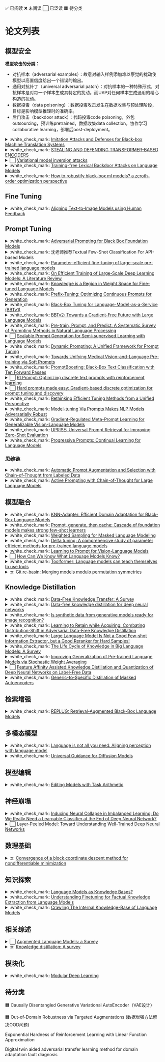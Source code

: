:white_check_mark: 已阅读
:x: 未阅读
⬜ 已泛读
🟧 待分类


# 论文列表

## 模型安全

**模型攻击的分类：**
- 对抗样本（adversarial examples）：故意对输入样例添加难以察觉的扰动使模型以高置信度给出一个错误的输出。  
- 通用对抗补丁（universal adversarial patch）：对抗样本的一种特殊形式，对抗样本是对每一个样本生成其特定的扰动，而UAP对任何样本生成通用的精心构造的扰动。 
- 数据投毒（data poisoning）：数据投毒攻击发生在数据收集与预处理阶段，目标是影响模型推理时的准确率。 
- 后门攻击（backdoor attack）：代码投毒code poisoning，外包outsourcing，预训练pretrained，数据收集data collection，协作学习collaborative learning，部署后post-deployment。





<details>
<summary> :white_check_mark: <a href="https://arxiv.org/abs/2004.15015">Imitation Attacks and Defenses for Black-box Machine Translation Systems</a> </summary>
</details>

<details>
<summary> :white_check_mark: <a href="https://openreview.net/forum?id=LoJ6oXzc_P3">STEALING AND DEFENDING TRANSFORMER-BASED ENCODERS</a> </summary>
</details>  


<details>
<summary> ⬜ <a href="https://proceedings.neurips.cc/paper/2021/hash/50a074e6a8da4662ae0a29edde722179-Abstract.html">Variational model inversion attacks</a> </summary>
<br>
<blockquote>

**NIPS 2021**
关注模型反演(MI)攻击，即只能访问训练过的分类器的情况下恢复训练集，这篇属于是白盒攻击  

1.将模型反演(MI)攻击问题看作是一个变分推理(VI)问题  
2.使用一组深度规范化流来实现框架  

</blockquote>
</details>



<details>
<summary> :white_check_mark: <a href="https://dl.acm.org/doi/abs/10.1145/3543507.3583348">Training-free Lexical Backdoor Attacks on Language Models</a> </summary>
<br>
<blockquote>
**2023 WWW**
后门攻击介绍：Backdoor learning: A survey 

从分词器（tokenizer）的视角设计了一种无需训练的词法后门攻击(TFLexAttack)，主要思路就是直接把模型的分析器给改了，其他地方不动，将triggers秘密植入语言模型中，本文是用白盒攻击。  
- 策略1：TFLexAttack-substitution：通过标记替换操作给定单词的词汇嵌入
- 策略2：TFLexAttack-insertion：通过标记插入在上下文上修改给定单词
![](README.assets/backdoor.PNG)
![](README.assets/back-algorithm.PNG)


</blockquote>
</details>


<details>
<summary> :white_check_mark: <a href="https://arxiv.org/abs/2203.14195">How to robustify black-box ml models? a zeroth-order optimization perspective</a> </summary>
<br>
<blockquote>

建议查看前缀论文Zoo: Zeroth order optimization based black-box attacks to deep neural networks without training substitute models
**基于对抗训练（AT）的防御机制**
通过将去噪平滑(DS)与零阶优化(ZO)相结合，构建了一个可行的黑盒防御框架。然而，论文发现直接应用ZO优化使得防御无效且难以扩展。然后，提出了ZO-AE-DS，加上了自编码器(AE)来弥合FO和ZO优化之间的差距。
![](README.assets/ZO-AE-DS.PNG)
</blockquote>
</details>



##

## Fine Tuning

<details>
<summary> :white_check_mark: <a href="https://arxiv.org/abs/2302.12192">Aligning Text-to-Image Models using Human Feedback</a> </summary>

<br>
<blockquote>

**步骤：**
- 1.使用多个文本提示，基于图像生成模型生成多个图形，然后收集二进制的人类反馈。
- 2.基于CLIP输入：文本+图像，输出：人类反馈训练一个反馈（奖励）函数，反馈函数的损失由MSE和交叉熵损失组成
- 3.基于这个模型来微调生成模型，一个文本生成的多个图的评分用加权和处理后反向训练
损失函数：
$$\mathcal{L}(\theta)=\underset{(\mathbf{x}, \mathbf{z}) \sim \mathcal{D}^{\text {model }}}{\mathbb{E}}\left[-r_\phi(\mathbf{x}, \mathbf{z}) \log p_\theta(\mathbf{x} \mid \mathbf{z})\right]+\beta \underset{(\mathbf{x}, \mathbf{z}) \sim \mathcal{D}^{\text {pre }}}{\mathbb{E}}\left[-\log p_\theta(\mathbf{x} \mid \mathbf{z})\right]$$
损失函数第一项用我们自己设计的文本，反馈也用我们训练的，第二项用的是现有数据集，已经有标签了，不需要我们的反馈函数去打分，第二项就是为了防止过拟合的

**缺陷：**
图片生成的质量下降，原因可能是损失中第二项用到的数据量不够
![](README.assets/RLHF.PNG)
</blockquote>
</details>




##




## Prompt Tuning
<details>
<summary> :white_check_mark: <a href="https://arxiv.org/abs/2302.04237" target="_blank">Adversarial Prompting for Black Box Foundation Models</a> </summary>
<br>
<ul>
  <li>开发了一个框架，用于使用令牌空间投影运算符来查找对抗性提示。该算子将连续的单词嵌入空间与离散的令牌空间桥接起来，并能够使用黑盒攻击来找到对抗性提示。</li>
  <li>我们展示了我们的框架如何自动找到独立的或预先准备好的提示，这些提示会导致文本到图像模型输出特定的图像类。我们可以进一步找到排除与目标类相关的令牌的对抗性提示。</li>
  <li>我们的框架还可以找到改变非结构化文本生成的对抗性提示。例如，我们发现对抗性提示会鼓励积极情绪或增加生成文本中字母“q”的频率。</li>
</ul>
</details>


<details>
<summary> :white_check_mark: 沈老师推荐Textual Few-Shot Classification For API-based Models </summary>

</details>




<details>
<summary> :white_check_mark: <a href="https://www.nature.com/articles/s42256-023-00626-4">Parameter-efficient fine-tuning of large-scale pre-trained language models</a> </summary>
<blockquote>
<br>

**Fine-tuning的进阶升级版（冻结99%以上的参数进行任务适配），旨在全面分析delta-tuning（增量微调，使模型自适应变得低成本）的最新进展**  

1.delta-tuning可分为addition-based, specification-based and reparameterization-based methods.  
2.基于大型PLM中低内在维度的知识，我们表明delta调优本质上是一种关于解空间或函数空间的子空间优化方法。讨论证明了现有delta调谐方法的设计是合理的，并解释了实验中的一些现象。  
3.受深度学习和最优控制理论之间关系的启发，我们将delta调谐解释为PLM寻找最优控制器。我们提出了一个最优控制框架，该框架统一了不同的delta调整方法。我们的分析为delta调谐方法的新颖设计提供了理论参考。  


实验设计部分评估了vanilla fine-tuning（FT）和四种代表性的delta微调方法，包括提示微调（PT）、前缀微调（PF）、LoRA（LR）和适配器（AP）。   

**结论**：
本分析的重点是PLM的参数有效方法，即delta调谐。我们首先描述了这个问题，并提供了一个分类来系统地调查德尔塔调谐的发展。在经验证据的束缚下，我们提出了两个框架，从优化和最优控制的角度对delta调谐进行理论讨论。我们的讨论为delta调谐方法的新设计提供了理论参考，并有望激发对PLM模型自适应的更深入理解。从经验上讲，我们在100多项NLP任务中进行了广泛的实验，以公平地评估和探索组合性质、规模的影响和德尔塔调整的可转移性。就性能而言，delta调优可能略微落后于或相当于对各种任务的微调，并且随着模型的扩展，差距会缩小；就效率而言，delta调优可以显著减少存储空间和内存使用，并加速反向传播。总之，德尔塔调谐在刺激大型PLM方面显示出相当大的潜力，我们希望该范式能够得到进一步的理论研究和实证实践。
![](README.assets/image-20230430221334240.png)
![](README.assets/C4E863EF5887FCB856CC72BDC72_2D68437A_2136C.png)
</blockquote>

</details>





<details>
<summary> :white_check_mark: <a href="https://arxiv.org/abs/2304.03589">On Efficient Training of Large-Scale Deep Learning Models: A Literature Review</a> </summary>

<br>
<blockquote>
以数据为中心：包括数据集正则化、数据采样和以数据为中心的课程学习技术，可以显著降低数据样本的计算复杂度  
以模型为中心：包括基础模块加速、压缩训练、模型初始化和以模型为中心的课程学习技术，其重点是通过减少参数计算和提供更好的初始化来加速训练  
以优化为中心：包括学习率的选择、大批量的使用、有效目标的设计和模型平均技术，关注大规模模型的训练策略，提高模型的通用性  
预算训练：包括在资源受限情况下的一些独特的加速方法，例如对总迭代的限制  
以系统为中心：包括一些高效的分布式框架和开源库，为上述加速算法的实现提供足够的硬件支持
</blockquote>
</details>




<details>
<summary> :white_check_mark: <a href="https://arxiv.org/abs/2302.04863">Knowledge is a Region in Weight Space for Fine-tuned Language Models</a> </summary>
<br>
<blockquote>

**模型形成的权重空间有助于参数的寻找，深入了解了模型之间的关系，位于两个相似模型之间的模型可以获得两者的知识。**

</blockquote>
</details>











<details>
<summary> :white_check_mark: <a href="https://arxiv.org/abs/2101.00190">Prefix-Tuning: Optimizing Continuous Prompts for Generation</a> </summary>
<br>
<blockquote>

**Adapter-tuning简单易用，插入可训练模块**  
**Prefix-Tuning前缀调优：上游前缀控制一个下游LM，而下游LM保持不变，因此不同的前缀+相同LM可以实现多功能**  
Lightweight fine-tuning：（1）removing parameters，（2）summation tuning （3）Adapter tuning
![](README.assets/prefix.PNG)
</blockquote>
</details>


<details>
<summary> :white_check_mark: <a href="https://proceedings.mlr.press/v162/sun22e.html">Black-Box Tuning for Language-Model-as-a-Service (BBTv1)</a> </summary>
<br>
<blockquote>

**连续prompt的无梯度实现，基于随机嵌入DFO**  
本文为这种场景提供了一种解决方案（BBT），以在不访问模型参数和梯度的情况下完成通用语言理解任务，从而使大规模PTM能够更好地造福用户，也就是说结合parameter-efficient tuning和基于random embedding的非梯度优化算法，就使用推理API把下游任务做好的愿景。prompt的优化几乎是不耗费算力的，因此这一优化过程可以在任何终端设备进行，根本不需要GPU，所有算力需求集中在大模型服务端。此外，这种优化方式还解藕了优化过程和模型前向传播的复杂度，原本的梯度下降中，反向传播的时间和内存占用与模型前向传播成正比，随着模型越来越大，优化也变得越来越昂贵；而black-box tuning的优化过程本身不耗费什么时间和内存，且复杂度仅依赖于本征维度d的大小，与前向传播的复杂度无关。
**有意义的观点：Aghajanyan等人（2021）的经验表明，预训练模型参数越多，其本征维度反而越小，大规模预训练隐含地压缩了下游NLP任务的内在维度。**
</blockquote>
</details>


<details>
<summary> :white_check_mark: <a href="https://aclanthology.org/2022.emnlp-main.259/">BBTv2: Towards a Gradient-Free Future with Large Language Models</a> </summary>
<br>
<blockquote>

**在过去工作（Black-Box Tuning, ICML 2022）的基础上提出了BBTv2，使用深层 prompt 代替原有的输入层 prompt，并提出一种基于分治的无梯度优化方法对其进行交替优化，在多个少样本学习任务上仅优化千分之三的参数取得了和全参数微调相仿的性能。**
</blockquote>
</details>



<details>
<summary> :white_check_mark: <a href="https://dl.acm.org/doi/full/10.1145/3560815">Pre-train, Prompt, and Predict: A Systematic Survey of Prompting Methods in Natural Language Processing</a> </summary>
<br>
<blockquote>
NLP中完全监督的范式发挥的作用越来越小，目光逐渐转向了大模型和微调，微调又开始被提示工程所代替
1.基础的提示工程  
2.答案提示  
3.多提示学习  
4.提示感知方法  
http://pretrain.nlpedia.ai/  

prompting 更加依赖先验，而 fine-tuning 更加依赖后验

</blockquote>
</details>






<details>
<summary> ⬜ <a href="https://arxiv.org/abs/2302.09236">Scalable Prompt Generation for Semi-supervised Learning with Language Models</a> </summary>
<br>
<blockquote>

![](README.assets/SSL.PNG)

研究半监督学习下的提示设计，第一个在SSL设置中完全消除人工参与设计多个提示符和语言表达器的人，并获得与使用手动提示符和语言表达器的SoTA方法相似甚至更好的性能

</blockquote>
</details>










<details>
<summary> :white_check_mark: <a href="https://arxiv.org/abs/2303.02909">Dynamic Prompting: A Unified Framework for Prompt Tuning</a> </summary>
<br>
<blockquote>
为了填补这一空白，我们提出了动态提示(dynamic prompting)：位置、长度和提示表示都可以针对不同的任务和实例进行动态优化，使用SuperGlue作为benchmark。

prefixtuning (PFT) 和prompttuning (PT)，只调优不属于原始预训练模型的少数参数，以及稀疏调优只优化plm的偏差项。稀疏模块设计通过调整更少的参数，这些方法有时可以匹配传统的微调性能。  

![](README.assets/DP.PNG)

DP主要就是在输入x的前后都插入prompt  
首先，设计网络来分割prompt，一部分放在x前面，一部分放在x后面  
然后，设计合适的prompt长度  
最后，设计合适的prompt表示词


</blockquote>
</details>


<details>
<summary> :white_check_mark: <a href="https://arxiv.org/abs/2302.08958">Towards Unifying Medical Vision-and-Language
Pre-training via Soft Prompts</a> </summary>
<br>
<blockquote>
提出了PTUnifier，使医学预训练模型能够兼容不同模式的输入
</blockquote>
</details>





<details>
<summary> :white_check_mark: <a href="https://arxiv.org/abs/2212.09257">PromptBoosting: Black-Box Text Classification with Ten Forward Passes</a> </summary>
<br>
<blockquote>

**集成学习Boosting+Prompt，本文提出了PROMPTBOOSTING，首先建立小提示池,然后通过ADABOOST从这些提示中创建一组弱学习器并将它们集成在一起来实现优异的性能**

针对黑盒模型的无梯度提示优化技巧存在一些问题，比如需要对LMs进行大量的查询，考虑到预训练LMs不断增长的规模和计算成本，这是非常低效的，并且可能导致较大的近似误差  

![](README.assets/PROMPT_BOOSTING.PNG)
</blockquote>
</details>



<details>
<summary> ⬜ <a href="https://arxiv.org/abs/2205.12548">RLPrompt: Optimizing discrete text prompts with reinforcement learning</a> </summary>
<br>
<blockquote>

**基于强化学习的离散提示优化**
训练一个parameter-efficient policy network
</blockquote>
</details>



<details>
<summary> ⬜ <a href="https://arxiv.org/abs/2302.03668">Hard prompts made easy: Gradient-based discrete optimization for prompt tuning and discovery</a> </summary>
<br>
<blockquote>
提出一种基于梯度的优化方法，为文本到图像和文本到文本的应用生成鲁棒和灵活的硬文本提示。

1.作者提出一种通过高效的基于梯度的优化学习硬文本提示的简单方案，该方案改编自梯度重投影方案和针对量化网络的大规模离散优化文献  
2.所提出的方法在优化硬提示的过程中使用连续的"软"提示作为中间变量，从而实现了鲁棒的优化并促进了提示的探索和发现  
3.该方法被用于文本到图像和文本到文本的应用，学到的硬提示在图像生成和语言分类任务中都表现良好  

</blockquote>
</details>






<details>
<summary> :white_check_mark: <a href="https://arxiv.org/abs/2303.00690">Rethinking Efficient Tuning Methods from a Unified Perspective</a> </summary>
<br>
<blockquote>

(i)推导了主流PETL方法的并行形式（提示，Adapter，Prefix），它降低了耦合程度，并促进了大型预训练模型的参数高效部署。    
(ii)我们提出了一个统一的调优框架U-Tuning，它包含现有的PETL方法，并允许衍生新的方法。  
(iii)对迁移学习的全面研究证明了U-Tuning的通用性和强大性。  


将PTEL分为了MHA Based Tuning（包含了Prefix tuning和Prompt tuning）和FFN Based Tuning（Adapter tuning），如下图所示
![](README.assets/prefix+ada+pro.PNG)

U-tuning的设计遵循了冻结函数+可变部分的设计，因此可以延伸到多种适应性结构中去：  
$\boldsymbol{x}^{\prime}=\mathrm{OP}(\boldsymbol{x})+\mathrm{U}-\text { Tuner }(\boldsymbol{x})$  

</blockquote>
</details>





<details>
<summary> :white_check_mark: <a href="https://arxiv.org/abs/2303.07320">Model-tuning Via Prompts Makes NLP Models Adversarially Robust</a> </summary>
<br>
<blockquote>

**通过提示调优来实现全模型的微调来增强对抗鲁棒性（词语替换攻击）**


![](README.assets/MVP.PNG)

</blockquote>
</details>


<details>
<summary> :white_check_mark: <a href="https://arxiv.org/abs/2303.06571">Gradient-Regulated Meta-Prompt Learning for Generalizable Vision-Language Models</a> </summary>
<br>
<blockquote>


**多模态相关**

引入了一种新的梯度调节元提示学习(GRAM)框架，该框架仅使用未标记的图像-文本预训练数据，在元学习范式中联合元学习有效的软提示初始化以更好地适应和轻量级梯度调节功能以实现强跨域泛化
</blockquote>
</details>




<details>
<summary> :white_check_mark: <a href="https://arxiv.org/abs/2303.08518">UPRISE: Universal Prompt Retrieval for Improving Zero-Shot Evaluation</a> </summary>
<br>
<blockquote>

设计了一个轻量级的通用检索器UPRISE，给定一个Zero-Shot任务输入，该检索器可以自动从预先构建的数据池中检索提示（看上去是硬提示），原理是冻结LLM，然后通过模型输出来反向梯度优化检索器，然后训练好的检索器可以根据输入x选择合适的prompt插入到x前面，再一起输入LLM。文章提出跨模型（小模型到大模型）和跨任务（已有任务到没见过的任务）两种标准进行实验分析（在小模型GPT-Neo-2.7B上进行训练调优，然后在BLOOM-7.1B，OPT-66B，GPT3-175B上进行测试）。
![](README.assets/UPRISE.PNG)
![](README.assets/UPRISE2.PNG)

Method部分介绍了数据标签的构建方法，总体任务划分为text completion和multiple-choice两种，然后介绍了检索器的结构，微调和推理的方法。

![](README.assets/UP3.PNG)

</blockquote>
</details>



<details>
<summary> :white_check_mark: <a href="https://arxiv.org/abs/2301.12314">Progressive Prompts: Continual Learning for Language Models</a> </summary>
<br>
<blockquote>

**ICLR 2023**

**思路：**
在模型面对一连串任务的情况下，为每个任务单独设计训练一个Prompt,同时前面的任务的prompt也会结合进来，但是不会被训练，同时对于每一个任务训练prompt的时候，遵循的训练方法是训练的时候优化MLP，然后训练完之后，输入到下一个任务的prompt是$P_k^{\prime}$：
$$P_k^{\prime}=\operatorname{MLP}\left(P_k\right)+P_k$$

![](README.assets/PP.PNG)

</blockquote>
</details>


### 思维链

<details>
<summary> :white_check_mark: <a href="https://arxiv.org/abs/2302.12822">Automatic Prompt Augmentation and Selection with Chain-of-Thought from Labeled Data</a> </summary>
<br>
<blockquote>


**思维链系列开山作品：Chain of thought prompting elicits reasoning in large language models（NIPS 2022）**  
思维链可参考博客：https://zhuanlan.zhihu.com/p/620776904 

思维链是一系列的短句子，模仿了人类在回答问题时的思考和可能的推理过程。
![](README.assets/思维链开山.PNG)
第二篇Large Language Models are Zero-Shot Reasoners的发现很有趣

**回到本篇：**  
大多数 CoT 研究依赖于精心设计的人工注释理性链来提示语言模型，这对现实世界的应用提出了挑战。本文提出了一种新的策略Automate-CoT，它可以通过从一个小的标记数据集中自动增加理性链，然后修剪低质量的链来绕过人工标注思维链的过程。最后，它采用减少方差的策略梯度策略来估计语言模型中每个示例的重要性，从池中选择几个基本原理链的最佳组合用于形成思维链。  
核心内容：小型标注数据集 ——> 扩充推理链 ——> 删除低质推理链，构建候选池 ——> 选择示例组合 ——> 推理链提示  
实验结果：算术推理 (+2.7%)、常识推理 (+3.4%)、符号推理 (+3.2%) 和非推理任务(+2.5%)

</blockquote>
</details>


<details>
<summary> :white_check_mark: <a href="https://arxiv.org/abs/2302.12246">Active Prompting with Chain-of-Thought for Large Language Models</a> </summary>
<br>
<blockquote>

**思路：**
- 1.主动提示(Active-Prompt)通过特定任务的示例提示使大型语言模型自适应不同任务
- 2.采用基于不确定性的主动选择策略，选择最有用的问题进行标注
- 3.介绍了四种不同的不确定性估计策略：分歧、熵、方差和自信度

![](README.assets/ACTIVE-COT.PNG)

</blockquote>
</details>










##

## 模型融合


<details>
<summary> :white_check_mark: <a href="https://arxiv.org/abs/2302.10879">KNN-Adapter: Efficient Domain Adaptation for Black-Box Language Models</a> </summary>
<br>
<blockquote>


思路基于2019年的文章：https://arxiv.org/abs/1911.00172
k-Nearest将语言模型的输出与从目标域构建的数据存储中的topk最近匹配示例所做的预测相结合。这种组合允许模型在没有额外训练的情况下，通过将该领域的特定特征纳入其预测来适应新的目标领域。然而，检索增强域自适应的零样本特性常常导致有限的实用性，因为模型不是在目标域上训练的，而是仅基于在数据存储中可以找到的最近的示例来适应域。与在目标域上进行专门微调的模型相比，这可能会导致性能次优。  
**KNN-Adapter+LM**  
KNN-LM中插值系数和分布温度是固定的，本文的创新就在于通过学习根据要预测的令牌、当前上下文和从数据存储中检索到的邻居来调整两个关键参数，即插值系数$\lambda $和分布温度$t$，从而提高kNN-LM的域自适应性能。
![](README.assets/KNN.PNG)

</blockquote>
</details>


<details>
<summary> :white_check_mark: <a href="https://arxiv.org/abs/2303.02151">Prompt, generate, then cache: Cascade of foundation models makes strong few-shot learners</a> </summary>

**CVPR 2023  CaFo提出一种基础模型的级联，以纳入来自不同预训练范式的多样化知识，从而更好地进行少样本学习。**
融合了四个模型： 1.CLIP语言对比  2.DINO视觉对比  3.DALL-E图像生成  4.GPT3语言生成
CaFo：首先GPT-3生成文本输入用于提示CLIP，用DALL-E来生成更多可训练数据，并且引入了一个可学习的缓存模型来自适应地混合来自CLIP和DINO的预测，最终分类效果很好
</details>


<details>
<summary> :white_check_mark: <a href="https://arxiv.org/abs/2302.14225">Weighted Sampling for Masked Language Modeling</a> </summary>
<br>
<blockquote>

**提出了两种加权采样方法来缓解传统掩蔽语言建模中的频率偏差问题：频率加加权采样和动态加权采样，计算出来每个token的屏蔽概率。**  
**通过将加权采样应用于BERT，开发了一种新的PLM，即WSBERT。**
<!-- ![](README.assets/KNN.PNG) -->

</blockquote>
</details>


<details>
<summary> :white_check_mark: <a href="https://arxiv.org/abs/2203.06904">Delta tuning: A comprehensive study of parameter efficient methods for pre-trained language models</a> </summary>
<br>
<blockquote>

**内容和Parameter-efficient fine-tuning of large-scale pre-trained language models几乎相同**


</blockquote>
</details>





<details>
<summary> :white_check_mark: <a href="https://arxiv.org/abs/2109.01134">Learning to Prompt for Vision-Language Models</a> </summary>
<br>
<blockquote>

**研究Prompt在大型视觉-语言模型的应用，也是用自适应的上下文学习来提升对图片的分类精度。**
提供了两种实现来处理不同性质的任务:  
1.基于统一上下文，与所有类共享相同的上下文，并且在大多数类别上都能很好地工作，也就是unified context，不管样本是什么类别，其learnable context都是一样的。    
2.基于特定于类的上下文，每个类学习一组特定的上下文令牌，适合于一些细粒度的类别，class-specific context，每个类别都有自己特有的learnable context。  
损失使用交叉熵损失
![](README.assets/Coop.PNG)
</blockquote>
</details>



<details>
<summary> ⬜ <a href="https://direct.mit.edu/tacl/article/doi/10.1162/tacl_a_00324/96460">How Can We Know What Language Models Know?
</a> </summary>
<br>
<blockquote>

**研究prompt工程**

论文提出了基于挖掘（mining-based）和基于释义（paraphrasing-based）的方法来自动生成高质量和多样化的prompt，以及集成方法来组合来自不同提示的答案，用以更准确地估计LM中包含的知识，主要使用的数据集是LAMA。
</blockquote>
</details>


<details>
<summary> :white_check_mark: <a href="https://arxiv.org/abs/2302.04761">Toolformer: Language models can teach themselves to use tools</a> </summary>
<br>
<blockquote>

**基于自监督生成标签的方式，让语言模型可以自己决定什么时候使用外部工具，使用什么外部工具，怎么使用外部工具。**
![](README.assets/Toolformer.PNG)
</blockquote>
</details>



<details>
<summary> :x: <a href="https://arxiv.org/abs/2209.04836">Git re-basin: Merging models modulo permutation symmetries</a> </summary>
<br>
<blockquote>

</blockquote>
</details>




##
## Knowledge Distillation


<details>
<summary> :white_check_mark: <a href="https://arxiv.org/abs/2112.15278">Data-Free Knowledge Transfer: A Survey</a> </summary>
<br>
<blockquote>

**Data-Free Knowledge Transfer (DFKT)无数据知识迁移**  
1.Data-Free Knowledge Distillation (DFKD) 无数据知识蒸馏：将训练数据集的原始信息提取并传递到一个压缩学生模型中，知识传递,仍处于同一个任务下  
（1）噪声优化 （2）生成重建 （3）对抗探索  
应用方向：量化剪枝，增量学习，模型攻击
2.Source-(Data) Free Domain Adaptation (SFDA) 无数据领域自适应：通过目标数据查询和探索跨领域知识，两个模型的结构共享（就是参数不一样），面对不同的任务  
实现方法：（1）自监督训练：伪标签聚类；伪标签过滤 （2）虚拟源知识转移：源印象；风格迁移  
应用方向：语义分割，目标检测  

**未来研究方向**
1.更高效的数据重建  
2.适应性的知识迁移  
3.联合学习  
4.Transformer or GNN


</blockquote>
</details>



<details>
<summary> :white_check_mark: <a href="https://arxiv.org/abs/1710.07535">Data-free knowledge distillation for deep neural networks</a> </summary>
<br>
<blockquote>
提出了一种新的基于知识蒸馏[8]的神经网络压缩策略，而无需访问原始数据，提出了多种不同的教师网络的激活记录策略用来重建原始数据集，然后用重建的数据集去训练学生网络  
传统模型压缩：（1）权重量化 （2）网络修剪 （3）知识蒸馏  
在MNIST和CelebA上进行实验分析
</blockquote>
</details>


<details>
<summary> :white_check_mark: <a href="https://arxiv.org/abs/2210.07574">Is synthetic data from generative models ready for image recognition?</a> </summary>
<br>
<blockquote>

**ICLR**
用于图像识别的生成数据：  
1.传统仿真流水线生成的生成数据集（从图形引擎合成3D模型或场景的2D渲染）  
2.Diffusion，GAN生成模型合成得到

从生成数据角度出发对于零样本分类，少样本分类和预训练数据合成三个角度开展了实验分析，工作量大  
结论：合成数据可以促进image recognition，合成数据在预训练方面甚至超过imagenet。  
局限性：受限于资源无法计算更大尺寸的图片大小
</blockquote>
</details>

<details>
<summary> :white_check_mark: <a href="https://arxiv.org/abs/2302.14290">Learning to Retain while Acquiring: Combating Distribution-Shift in Adversarial Data-Free Knowledge Distillation</a> </summary>
<br>
<blockquote>

**GAN知识蒸馏 cvpr2023**

对抗生成网络 + 知识蒸馏 = 无数据知识蒸馏  
![](README.assets/无数据知识蒸馏.jpg)

主要处理的问题就是在学生网络更新的过程中的分布偏移  
1.提出了一种新的元学习启发的知识蒸馏中学生网络更新的策略，旨在保持学生在知识保留上的表现，同时从当前分布的样本中获取知识。  
2.策略在知识获取和知识保留之间强制执行隐式梯度对齐，也就是说提出的学生更新策略对这两个任务执行了一个共同的梯度方向，减少了两个目标之间的干扰。  
3.最后，本文通过在多个数据集上展示本文的方法与先前技术的广泛验证和比较来支持本文的假设。  
![](README.assets/元学习元训练.PNG)

![](README.assets/无数据知识蒸馏.PNG)

</blockquote>
</details>


<details>
<summary> :white_check_mark: <a href="https://arxiv.org/abs/2303.08559">Large Language Model Is Not a Good Few-shot Information Extractor,
but a Good Reranker for Hard Samples!</a> </summary>
<br>
<blockquote>

**信息抽取领域的大小模型协同**
问题：  
（1）在少样本IE任务中，Large-LM是否真的优于Small-LM?  
（2）更多的标注数据能否提高Large-LM和Small-LM?  
（3）LLMs和SLMs是否分别擅长处理不同类型的样本?  


思路：将小模型不太确定的测试样本再给大模型重新选择一下  
![](README.assets/large.PNG)
</blockquote>
</details>






<details>
<summary> :white_check_mark: <a href="https://arxiv.org/abs/2303.07616">The Life Cycle of Knowledge in Big Language Models: A Survey
</a> </summary>
<blockquote>

将预训练语言模型的知识生命周期划分为五个：  
**1.知识获取：关注模型怎么从文本中提取知识**
建模方法有：因果建模，掩码建模，Seq2Seq建模，去噪建模
**2.知识表示：关注知识怎么转化为模型的底层参数**  
分析方法有：基于梯度，基于因果，基于注意
**3.知识探索：评估当前包含不同类型知识的plm的效果。**  
**4.知识编辑：编辑或删除模型中的知识**  
约束微调，内存微调，元学习微调
**5.知识应用：从训练好的模型中提取可用的知识**



</blockquote>
</details>


<details>
<summary> :white_check_mark: <a href="https://arxiv.org/abs/2212.05956">Improving Generalization of Pre-trained Language Models via Stochastic Weight Averaging</a> </summary>
<br>
<blockquote>

**采用high constant learning rate下的随机加权平均(SWA)，一种鼓励收敛到更平坦的最小值的方法，以微调PLM，首次将SWA引入NLP领域**

SWA优点在于没有引入额外的计算成本，同时在紧凑型PLM的效果和SOTA KD方法相当

![](README.assets/SWA.PNG)

</blockquote>
</details>


<details>
<summary> ⬜ <a href="https://arxiv.org/abs/2302.14771">Feature Affinity Assisted Knowledge Distillation and Quantization of Deep Neural Networks on Label-Free Data</a> </summary>
<br>
<blockquote>

**设计了一种快速特征亲和损失（Fast Feature Affinity，FFA）用来提升知识蒸馏的效果**

**思路：**
不仅是将老师和学生在输出层的标签进行匹配，同时还要将他们中间阶段的特征图进行匹配

</blockquote>
</details>




<details>
<summary> :white_check_mark: <a href="https://arxiv.org/abs/2302.14771">Generic-to-Specific Distillation of Masked Autoencoders</a> </summary>
<br>
<blockquote>

**CVPR 2023**
提出了通用到特定的蒸馏(G2SD)，将任务不可知和任务特定的知识从MAE转移到轻量级的vit，为两阶段视觉模型蒸馏设定了坚实的基线  
实现方式：
第一阶段：MAE教师解码器中间层的隐藏特征输出用于指导学生模型的训练。  
第二阶段：对于特定任务的蒸馏，配备任务层的微调MAE向学生模型教授特定任务的知识(例如分类分数)。学生模型从前一个蒸馏阶段初始化，而任务层随机初始化。学生模型的预测被限制为与MAE的预测以及真实标签相一致。
![](README.assets/GS2D.PNG)
</blockquote>
</details>




##

## 检索增强


<details>
<summary> :white_check_mark: <a href="https://arxiv.org/abs/2301.12652">REPLUG: Retrieval-Augmented Black-Box Language Models</a> </summary>
<br>
<blockquote>

**处理生成文本中的事实性错误**

以往的白盒检索增强中一般是冻结检索器，优化大模型，也就是让LM适应retriever。

**思路:** 本文提出了一种黑盒式的检索增强组件REPLUG，优化检索组件，冻结大模型，让retriever适应LM，然后使用了一个集成的框架，其实就是把多个检索到的文档分别和输入x结合送到LM中，得到的结果再用权重的方式集成，老套路了。用余弦相似度去提取和x最接近的文本，然后分别结合x输入LM，得到集成结果，根据KL散度来训练检索器。
![](README.assets/Replug1.PNG)
![](README.assets/Replug2.PNG)

损失函数（检索似然和语言模型似然之间的KL散度）：
$$\mathcal{L}=\frac{1}{|\mathcal{B}|} \sum_{x \in \mathcal{B}} K L\left(P_R(d \mid x) \| Q_{\mathrm{LM}}(d \mid x, y)\right)$$

</blockquote>
</details>



##
## 多模态模型


<details>
<summary> :white_check_mark: <a href="https://arxiv.org/abs/2302.14045">Language is not all you need: Aligning perception with language model</a> </summary>
<br>
<blockquote>

**语言不是你需要的全部：对齐感知与语言模型，主要是针对多模态大模型的研究**
github链接：https://github.com/microsoft/unilm  


作者在Web规模的多模态语料库中从头开始训练Kosmos-1，语料库的内容包含了任意交错的文本和图像、图像-标题对以及文本数据

没有任何梯度更新或微调的情况下，在广泛的任务中评估了各种设置，包括零次学习、少次学习和多模态思维链的提示。

实验结果表明，Kosmos-1在以下方面效果较好：  
（1）语言理解、生成，甚至是无OCR的NLP（直接输入文档图像）  
（2）感知-语言任务，包括多模态对话、图像说明、视觉问答  
（3）视觉任务，例如带有说明的图像识别（通过文本指令指定分类）

</blockquote>
</details>


<details>
<summary> :white_check_mark: <a href="https://arxiv.org/abs/2302.07121">Universal Guidance for Diffusion Models</a> </summary>
<br>
<blockquote>

**实现多模态的Guidance指令来控制Diffusion Models**

Guided Image Generation：采用冻结的预训练扩散模型作为基础模型，修改采样方法，利用引导函数$f$的反馈来引导图像生成。
![](README.assets/通用制导算法.PNG)

</blockquote>
</details>

##
## 模型编辑



<details>
<summary> :white_check_mark: <a href="https://arxiv.org/abs/2212.04089">Editing Models with Task Arithmetic</a> </summary>
<br>
<blockquote>

**基于任务向量算术的模型编辑（ICLR 2023）**  
从非常有趣的角度进行模型权重的修改，原理上比较清晰，论文主要的工作是一直在做实验验证这些观点  

提出一种用任务向量编辑预训练模型的新方法，任务向量是通过将预训练模型权重减去该模型在任务中微调后权重而产生的。任务向量上的算术运算，如取负和相加，使得用户可修改和组合预训练模型的行为，也可以用来创建新的模型，在多个任务或由类比关系连接的任务上有更好的性能。这种方法高效易用，可实现无需额外推理成本的模型编辑。

使用方法：（1）删除特定向量来降低本模型在某方面的能力   （2）添加其他模型的任务向量增强本模型某方面能力  （3）通过类比（平行四边形法则）的方式让模型获得新能力（即使没有该方向的数据）

</blockquote>
</details>


##
## 神经崩塌

<details>
<summary> :white_check_mark: <a href="https://arxiv.org/abs/2203.09081">Inducing Neural Collapse in Imbalanced Learning: Do We Really Need a Learnable Classifier at the End of Deep Neural Network?</a> </summary>
<br>
<blockquote>

分析了神经崩塌问题，提出了一种全新的框架，把可训练线性分类器修改为一个训练过程中保持不变的随机初始化的 ETF simplex，训练过程中最后一层 classifier 不再需要 push 梯度，只需要 pull 梯度，同时证明了一个更好的收敛性质。

</blockquote>
</details>




<details>
<summary> ⬜ <a href="https://www.researchgate.net/publication/348927984_Layer-Peeled_Model_Toward_Understanding_Well-Trained_Deep_Neural_Networks#:~:text=In%20this%20paper%2C%20we%20introduce%20the%20Layer-Peeled%20Model%2Ca,suggests%2C%20this%20new%20model%20is%20derived%20by%20isolating">Layer-Peeled Model: Toward Understanding Well-Trained Deep Neural Networks</a> </summary>
<br>
<blockquote>
分层模型：理解训练有素的深度神经网络


</blockquote>
</details>
















##
## 数理基础

<details>
<summary> :x: <a href="https://www.csie.ntu.edu.tw/~b97058/tseng/papers/archive/bcr_jota.pdf">Convergence of a block coordinate descent method for nondifferentiable minimization</a> </summary>
<br>
<blockquote>



</blockquote>
</details>







##

## 知识探索

<details>
<summary> :white_check_mark: <a href="https://arxiv.org/abs/1909.01066">Language Models as Knowledge Bases?</a> </summary>
<br>
<blockquote>

**EMNLP**

该篇文章想要探索的问题是，通过在大型的文本语料上进行预训练，语言模型是否已经（或是有潜力）学习到并存储下了一些事实知识（主体-关系-客体形式的三元组或是问题-答案对）？  

针对这个问题，本文首先定义了一种判断语言模型是否包含某种知识的方法。以Bert作为例子，对于某个三元组（小明，出生在，上海），本文首先将这一知识通过模板转换为自然语言的形式—小明出生在[MASK]，如果Bert能够成功的预测出被[MASK]掉的词语，那么我们就认为Bert掌握了这一知识。

![](README.assets/EMNLP.PNG)

为了对预训练模型所包含的知识进行探索，本文进一步以上述完形填空的形式，从一些现有的知识源中构建了四个用于知识探测的数据集

实验部分，本文分别对两个单向的语言模型fairseq-fconv和Transformer-XL以及两个双向的语言模型ELMo和BERT进行了实验测试，使用$precision@k(p@k)$来表示模型预测的前K个词中，命中正确答案的准确率。结果表明，BERT-LARGE已经可以较为精确的对知识进行预测，这初步回答了该篇论文所提出的问题，语言模型中已经包含了相当数量的知识。

本文是较早对语言模型中包含的事实知识进行正式、系统化探索的论文，提出了将语言模型作为知识库这一概念，并构建了LAMA数据集用于对模型存储知识的能力进行评估。
</blockquote>
</details>




<details>
<summary> :white_check_mark: <a href="https://arxiv.org/abs/2301.11293">Understanding Finetuning for Factual Knowledge Extraction from Language Models</a> </summary>
<br>
<blockquote>


**知识提取相关**

**工作**：聚焦提取事实知识的语言模型微调过程，发现微调可能对知识提取产生负面影响，并提出了两套当前最优方案1：model mixing（将一个微调模型与一个零射击或少射击模型进行混合） and 2：mixture finetuning with the LM’s pre-training task（知识提取任务与LM的原始预训练任务的混合），以助于弥补负面影响并提高性能。

**背景**：此前在LM的研究上有一种新的知识图（Knowledge Graph，KG）构建范式，在这种范式中，LMs可以作为一种简单有效的管道，将网络上的异构数据源转换为结构化的KG表示，但是存在频率冲击（Frequency Shock）和范围转移（Range Shift）几种问题。


</blockquote>
</details>




<details>
<summary> :white_check_mark: <a href="https://arxiv.org/abs/2301.12810">Crawling The Internal Knowledge-Base of Language Models</a> </summary>
<br>
<blockquote>
目的是获得一个可解释和透明的表示，使人类能够检查LM知道什么，不知道什么，为什么会犯某些错误，以及LM编码的偏见是什么。

**贡献：**
- 1.设计了一个从LM中提取知识图谱（KG）方法
- 2.基于Prompt的方法将任务分解为多个子任务
![](README.assets/CRAW.PNG)
主要内容：
- 1.Relation Generation
- 2.Relation Paraphrasing
- 3.Object Generation
- 4.Learning to Output “Don’t Know”
- 5.Subject Paraphrasing
- 6.LMCRAWL
![](README.assets/CRAW-TABLE.PNG)



</blockquote>
</details>












##

## 相关综述


<details>
<summary> ⬜ <a href="https://arxiv.org/abs/2302.07842">Augmented Language Models: a Survey</a> </summary>
<br>
<blockquote>

**增强语言模型（ALM）**
LeCun参与的工作，系统归纳了语言模型的推理能力以及使用外部工具能力的工作（推理指将复杂任务分解为更简单的子任务，工具包括调用模块等），并指出这个方向有可能解决传统语言模型所面临的可解释性，一致性以及扩展性的问题。

- 观点1：大规模语言模型由于模型幻视等问题在大规模推广时受到限制，很多LLM的能力随着模型参数量增加到一定限度才会涌现，LLM的模型规模跟数据需求在很多情况下都是不符合实际的。

- 观点2：将ALM分为（1） Reason: 推理，将潜在复杂任务分解为简单子任务的能力，而这些子任务是语言模型可以自身解决或者调用其他工具解决。（2）Tool: 工具，语言模型通过规则或者特殊token调用外部模块的能力，包括检索外部信息的检索系统，或者可以调用机器手臂的工具等。（3）Act：行为，ALM调用的工具会对虚拟或者真实世界产生影响并观测到结果。

参照博客 https://zhuanlan.zhihu.com/p/611492200

</blockquote>
</details>



<details>
<summary> :x: <a href="https://arxiv.org/pdf/2006.05525.pdf">Knowledge distillation: A survey
</a> </summary>
<br>
<blockquote>

</blockquote>
</details>


## 

## 模块化


<details>
<summary> :white_check_mark: <a href="https://arxiv.org/abs/2302.11529">Modular Deep Learning
</a> </summary>
<br>
<blockquote>

**关于模块化迁移学习的survey**

- 观点1：多任务微调中，来自不同任务的学习信号可能会相互负向干扰。
- 观点2：模块化深度学习通过将计算与路由分离，并在本地更新模块来实现正向迁移和系统性泛化；
- 观点3：该框架由自主参数高效模块组成，信息有条件地被路由到模块的子集，随后被聚合；
- 观点4：模块化还有其他用途，包括扩展语言模型、因果推理、程序归纳和强化学习中的规划；
- 观点5：模块化深度学习已经成功地部署在具体的应用中，如跨语言和跨模态的知识转移。

**总结:**  
模块化深度学习提供了一种很有前途的解决方案，可以开发出专门针对多个任务而没有负面干扰的模型，并且可以系统性泛化到非相同分布的任务。
</blockquote>
</details>






##

## 待分类


🟧 Causally Disentangled Generative Variational AutoEncoder（VAE设计）


🟧 Out-of-Domain Robustness via Targeted Augmentations (数据增强方法解决OOD问题)


Exponential Hardness of Reinforcement Learning with Linear Function Approximation

Digital twin aided adversarial transfer learning method for domain adaptation fault diagnosis



